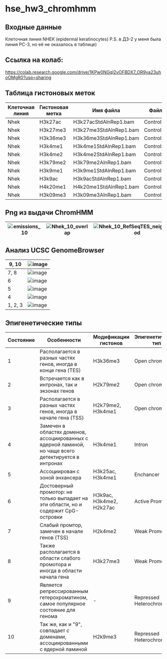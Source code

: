 # hse_hw3_chromhmm

## Входные данные
Клеточная линия  NHEK (epidermal keratinocytes)
P.S. в ДЗ-2 у меня была линия PC-3, но её не оказалось в таблице)

## Ссылка на колаб:
https://colab.research.google.com/drive/1KPw0NGql2vOFBDX7_OR9va23uhoOMgR0?usp=sharing
 

## Таблица гистоновых меток
Клеточная линия | Гистоновая метка | Имя файла | Файл с контролем 
| --- | --- | --- | ---
Nhek|H3k27ac|H3k27acStdAlnRep1.bam|ControlStdAlnRep1.bam
Nhek|H3k27me3|H3k27me3StdAlnRep1.bam|ControlStdAlnRep1.bam
Nhek|H3k36me3|H3k36me3StdAlnRep1.bam|ControlStdAlnRep1.bam
Nhek|H3k4me1|H3k4me1StdAlnRep1.bam|ControlStdAlnRep1.bam
Nhek|H3k4me2|H3k4me2StdAlnRep1.bam|ControlStdAlnRep1.bam
Nhek|H3k79me2|H3k79me2AlnRep1.bam|ControlStdAlnRep1.bam
Nhek|H3k9me1|H3k9me1StdAlnRep1.bam|ControlStdAlnRep1.bam
Nhek|H3k9ac|H3k9acStdAlnRep1.bam|ControlStdAlnRep1.bam
Nhek|H4k20me1|H4k20me1StdAlnRep1.bam|ControlStdAlnRep1.bam
Nhek|H3k09me3|H3k09me3AlnRep1.bam|ControlStdAlnRep1.bam

## Png из выдачи ChromHMM
|![emissions_10](https://user-images.githubusercontent.com/93254228/160722721-c2c6cae7-96bb-4c68-a382-a6e31965e34d.png)| ![Nhek_10_overlap](https://user-images.githubusercontent.com/93254228/160722737-3d452038-7195-4c53-b19e-9e5a643d52fa.png) | ![Nhek_10_RefSeqTES_neighborhood](https://user-images.githubusercontent.com/93254228/160722748-592a6397-0094-4259-b651-0ef21443d987.png) | ![Nhek_10_RefSeqTSS_neighborhood](https://user-images.githubusercontent.com/93254228/160722761-8f3fc575-2bfe-46e7-b888-d12dbd90b1f8.png) | ![transitions_10](https://user-images.githubusercontent.com/93254228/160722774-bc5f80cb-fc24-4568-be66-53752cbcdc00.png)|
| ------------- | ------------- | ------------- | ------------- | ------------- |

## Анализ UCSC GenomeBrowser

| 9, 10| ![image](https://user-images.githubusercontent.com/93254228/160727167-189b8ac2-729a-48fd-8688-d66e40963771.png)|
|---|---|
| 7, 8| ![image](https://user-images.githubusercontent.com/93254228/160727384-02d35e90-8d27-414f-ac63-5326e9c7960c.png)|
| 6| ![image](https://user-images.githubusercontent.com/93254228/160727347-e7dfc3f8-8807-48b5-ae7f-ae420434e74b.png)|
| 5 | ![image](https://user-images.githubusercontent.com/93254228/160727323-3bdc62f3-84d2-4842-8f3b-67931b192800.png)|
| 4 | ![image](https://user-images.githubusercontent.com/93254228/160727496-15097ee5-351c-4ed8-922d-eb4472c8ba0b.png)|
| 1, 2, 3| ![image](https://user-images.githubusercontent.com/93254228/160727283-893630b6-4613-4cbd-82c9-f7975de50fe1.png)|

## Эпигенетические типы
**Состояние** | **Особенности** | **Модификации гистонов** | **Эпигенетический тип**
------------ | ------------- | ------------- | ------------- 
1 | Располагается в разных частях генов, иногда в конце гена (TES)| H3k36me3 | Open chromatin
2 | Встречается как в интронах, так и экзонах генов | H2k79me2 | Open chromatin
3 | Располагается в разных частях генов, иногда в начале гена (TSS)| H2k79me2, H3k4me1 | Open chromatin
4 | Замечен в областях доменов, ассоциированных с ядерной ламиной, но чаще всего детектируется в интронах | H3k4me1 | Intron
5 | Ассоциирован с зоной энхансера | H3k25ac, H3k4me1 | Enchancer
6 | Достоверный промотор: не только выпадает на эти области, но и содержит CpG-островки | H3k9ac, H3k4me2, H2k27ac |  Active Promoter
7 | Слабый промтор, замечен в начале генов (TSS) | H2k4me2| Weak Promoter
8 | Также располагается в области слабого промотора и иногда в области начала гена | H3k27me3| Weak Promoter
9 | Является репрессированным гетерохроматином, самое популярное состояние для генома | - | Repressed Heterochromatin
10 | Так же, как и "9", совпадает с доменами, ассоциированными с ядерной ламиной | H2k9me3 | Repressed Heterochromatin
